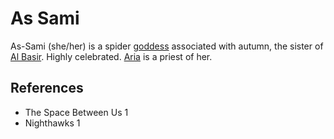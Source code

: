 # As Sami
As-Sami (she/her) is a spider [goddess](Culture/Gods.md) associated with autumn, the sister of [Al Basir](Culture/Deity/Al%20Basir.md). Highly celebrated. [Aria](Person/Aria.md) is a priest of her.

## References
- The Space Between Us 1
- Nighthawks 1
